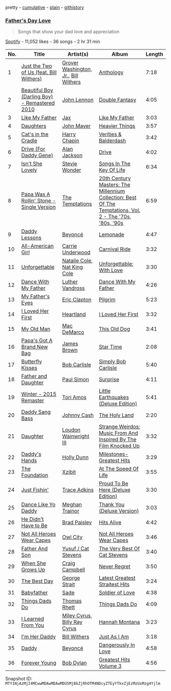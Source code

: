 pretty - [cumulative](/playlists/cumulative/37i9dQZF1DWXakVTmpoTAP.md) - [plain](/playlists/plain/37i9dQZF1DWXakVTmpoTAP) - [githistory](https://github.githistory.xyz/mackorone/spotify-playlist-archive/blob/main/playlists/plain/37i9dQZF1DWXakVTmpoTAP)

### [Father's Day Love](https://open.spotify.com/playlist/37i9dQZF1DWXakVTmpoTAP)

> Songs that show your dad love and appreciation

[Spotify](https://open.spotify.com/user/spotify) - 11,052 likes - 36 songs - 2 hr 31 min

| No. | Title | Artist(s) | Album | Length |
|---|---|---|---|---|
| 1 | [Just the Two of Us \(feat\. Bill Withers\)](https://open.spotify.com/track/1ko2lVN0vKGUl9zrU0qSlT) | [Grover Washington, Jr.](https://open.spotify.com/artist/05YVYeV4HxYp5rrWalvuE1), [Bill Withers](https://open.spotify.com/artist/1ThoqLcyIYvZn7iWbj8fsj) | [Anthology](https://open.spotify.com/album/1lKYaRbV0AayVPss9i4oOp) | 7:18 |
| 2 | [Beautiful Boy \(Darling Boy\) \- Remastered 2010](https://open.spotify.com/track/5URfZHMlUWTWxPvvSBWcPk) | [John Lennon](https://open.spotify.com/artist/4x1nvY2FN8jxqAFA0DA02H) | [Double Fantasy](https://open.spotify.com/album/1NWA2fPLUAW5df7UGI5thp) | 4:05 |
| 3 | [Like My Father](https://open.spotify.com/track/5YVmHTAsdWnoanWXB7AwZX) | [Jax](https://open.spotify.com/artist/7DQYAz99eM3Y5PkP9WtUew) | [Like My Father](https://open.spotify.com/album/0EKm3aZ46GWhE31rdKY5oj) | 3:03 |
| 4 | [Daughters](https://open.spotify.com/track/5FPnjikbwlDMULCCCa6ZCJ) | [John Mayer](https://open.spotify.com/artist/0hEurMDQu99nJRq8pTxO14) | [Heavier Things](https://open.spotify.com/album/6WivmTXugLZLmAWnZhlz7g) | 3:57 |
| 5 | [Cat's in the Cradle](https://open.spotify.com/track/2obblQ6tcePeOEVJV6nEGD) | [Harry Chapin](https://open.spotify.com/artist/42q4Ivs7tAiCZ5C7eG5q4c) | [Verities & Balderdash](https://open.spotify.com/album/3nta4nhqWoWjc6LmHIB0kT) | 3:42 |
| 6 | [Drive \(For Daddy Gene\)](https://open.spotify.com/track/1FV374EPG5CrjdIbIMLkcv) | [Alan Jackson](https://open.spotify.com/artist/4mxWe1mtYIYfP040G38yvS) | [Drive](https://open.spotify.com/album/2QBJCHNMYQC1cyhSXW0ygV) | 4:02 |
| 7 | [Isn't She Lovely](https://open.spotify.com/track/6RANU8AS5ICU5PEHh8BYtH) | [Stevie Wonder](https://open.spotify.com/artist/7guDJrEfX3qb6FEbdPA5qi) | [Songs In The Key Of Life](https://open.spotify.com/album/6YUCc2RiXcEKS9ibuZxjt0) | 6:34 |
| 8 | [Papa Was A Rollin' Stone \- Single Version](https://open.spotify.com/track/7MiLmLbwNoyf47xQ4TCVYp) | [The Temptations](https://open.spotify.com/artist/3RwQ26hR2tJtA8F9p2n7jG) | [20th Century Masters: The Millennium Collection: Best Of The Temptations, Vol\. 2 \- The '70s, '80s, '90s](https://open.spotify.com/album/2kzUxFepw1uLjbgqV537eP) | 6:59 |
| 9 | [Daddy Lessons](https://open.spotify.com/track/71OvX5NNLrmz7rpq1ANTQn) | [Beyoncé](https://open.spotify.com/artist/6vWDO969PvNqNYHIOW5v0m) | [Lemonade](https://open.spotify.com/album/7dK54iZuOxXFarGhXwEXfF) | 4:47 |
| 10 | [All\-American Girl](https://open.spotify.com/track/2dRPQFwPqAmc42mDRnsDQu) | [Carrie Underwood](https://open.spotify.com/artist/4xFUf1FHVy696Q1JQZMTRj) | [Carnival Ride](https://open.spotify.com/album/5HwzpaqYOZABPnmvl5JYFX) | 3:32 |
| 11 | [Unforgettable](https://open.spotify.com/track/2MVQbDuhVs2muWFURtIdNb) | [Natalie Cole](https://open.spotify.com/artist/5tTsrGPwQRWUsHR2Xf7Ke9), [Nat King Cole](https://open.spotify.com/artist/7v4imS0moSyGdXyLgVTIV7) | [Unforgettable: With Love](https://open.spotify.com/album/4ilUfGGQXin7hr1srDDXF0) | 3:30 |
| 12 | [Dance With My Father](https://open.spotify.com/track/7snmvZMLdGGk3l9PcvoYSM) | [Luther Vandross](https://open.spotify.com/artist/19y5MFBH7gohEdGwKM7QsP) | [Dance With My Father](https://open.spotify.com/album/43Ci8cugIRwfmkXEyEgfVM) | 4:26 |
| 13 | [My Father's Eyes](https://open.spotify.com/track/2GGskYwS4j8LDMSDUJ8vrl) | [Eric Clapton](https://open.spotify.com/artist/6PAt558ZEZl0DmdXlnjMgD) | [Pilgrim](https://open.spotify.com/album/4zWJPA1aq4IBdLk1QbWD63) | 5:23 |
| 14 | [I Loved Her First](https://open.spotify.com/track/0vZvEE9c2bmA6H8hVKxXEZ) | [Heartland](https://open.spotify.com/artist/6B10yUcmUVw4RPKe6j58E9) | [I Loved Her First](https://open.spotify.com/album/2TkVvC9ETHw7y6KlpdHr8f) | 3:32 |
| 15 | [My Old Man](https://open.spotify.com/track/4ewRM5SP4YhmlfKhi5uSjS) | [Mac DeMarco](https://open.spotify.com/artist/3Sz7ZnJQBIHsXLUSo0OQtM) | [This Old Dog](https://open.spotify.com/album/4NNq2vwTapv4fSJcrZbPH7) | 3:41 |
| 16 | [Papa's Got A Brand New Bag](https://open.spotify.com/track/00pGV4EInVd77cnOIwPTCv) | [James Brown](https://open.spotify.com/artist/7GaxyUddsPok8BuhxN6OUW) | [Star Time](https://open.spotify.com/album/2yuTyv0L51qvYuI5RIktlA) | 2:08 |
| 17 | [Butterfly Kisses](https://open.spotify.com/track/1mwCSKK0YRDsgnj2VwyZSU) | [Bob Carlisle](https://open.spotify.com/artist/4PJHDzdFoQcklrWU18QdsU) | [Simply Bob Carlisle](https://open.spotify.com/album/164ZlumFzgmF1ahd7gzyDn) | 5:40 |
| 18 | [Father and Daughter](https://open.spotify.com/track/4aU1zq0W9Ftg1UAQSj4aHN) | [Paul Simon](https://open.spotify.com/artist/2CvCyf1gEVhI0mX6aFXmVI) | [Surprise](https://open.spotify.com/album/3BgJSYve7Hvp80NZ6JWTmK) | 4:11 |
| 19 | [Winter \- 2015 Remaster](https://open.spotify.com/track/11dfOCV0oBxzZ9fi2PZhvS) | [Tori Amos](https://open.spotify.com/artist/1KsASRNugxU85T0u6zSg32) | [Little Earthquakes \(Deluxe Edition\)](https://open.spotify.com/album/5bxqwBKvCyB67zOEVCrFZE) | 5:41 |
| 20 | [Daddy Sang Bass](https://open.spotify.com/track/6cyQhHuw8lEXgHGJlXUiR9) | [Johnny Cash](https://open.spotify.com/artist/6kACVPfCOnqzgfEF5ryl0x) | [The Holy Land](https://open.spotify.com/album/2nydwfDSmSmJaFTNsWK1kG) | 2:20 |
| 21 | [Daughter](https://open.spotify.com/track/3p58uPQ08nLtr8IwVGdYKg) | [Loudon Wainwright III](https://open.spotify.com/artist/3loACRmkzdtOMNJEaB6j8L) | [Strange Weirdos: Music From And Inspired By The Film Knocked Up](https://open.spotify.com/album/6L1QV8S8MbJxRdm3UqQyz9) | 3:32 |
| 22 | [Daddy's Hands](https://open.spotify.com/track/2VPnnOGXmejtKqxGY4jg66) | [Holly Dunn](https://open.spotify.com/artist/5RkW6o1M8sDx2FzeAEoNbH) | [Milestones\- Greatest Hits](https://open.spotify.com/album/1rMIWKHHf4rEp1li4Z8UZP) | 3:29 |
| 23 | [The Foundation](https://open.spotify.com/track/5aRgtLBY5fYQ0RwTDvEYX1) | [Xzibit](https://open.spotify.com/artist/4tujQJicOnuZRLiBFdp3Ou) | [At The Speed Of Life](https://open.spotify.com/album/2LmMWr541k3mm7ZFTngOGG) | 3:55 |
| 24 | [Just Fishin'](https://open.spotify.com/track/1ZxNwqYsJA41CKf2YEhmIK) | [Trace Adkins](https://open.spotify.com/artist/79FMDwzZQxHgSkIYBl3ODU) | [Proud To Be Here \(Deluxe Edition\)](https://open.spotify.com/album/0FXZIMW55PBOpCGPS5mW8R) | 3:30 |
| 25 | [Dance Like Yo Daddy](https://open.spotify.com/track/6nIMEvZUmWXKp008VsZKDL) | [Meghan Trainor](https://open.spotify.com/artist/6JL8zeS1NmiOftqZTRgdTz) | [Thank You \(Deluxe Version\)](https://open.spotify.com/album/08eweM0IZoZPCCxODbrMoL) | 3:03 |
| 26 | [He Didn't Have to Be](https://open.spotify.com/track/1LONTBZZRxDVx4wEvdcCLd) | [Brad Paisley](https://open.spotify.com/artist/13YmWQJFwgZrd4bf5IjMY4) | [Hits Alive](https://open.spotify.com/album/10XgYRGRtKApBh2P1K9yHS) | 4:42 |
| 27 | [Not All Heroes Wear Capes](https://open.spotify.com/track/0b0a4nsj1ukHm5VPzCcCIM) | [Owl City](https://open.spotify.com/artist/07QEuhtrNmmZ0zEcqE9SF6) | [Not All Heroes Wear Capes](https://open.spotify.com/album/4r0pE9K65165ei9BT5Jn7Q) | 3:46 |
| 28 | [Father And Son](https://open.spotify.com/track/2nU1cyrG92p8h99g3Gykwz) | [Yusuf / Cat Stevens](https://open.spotify.com/artist/08F3Y3SctIlsOEmKd6dnH8) | [The Very Best Of Cat Stevens](https://open.spotify.com/album/3ds29BDzL13tt6Xy9tuFal) | 3:40 |
| 29 | [When She Grows Up](https://open.spotify.com/track/44Fg7XesYHN9RIpg6oggLk) | [Craig Campbell](https://open.spotify.com/artist/7tkwiWhGKSuQV8LwPWceWN) | [Never Regret](https://open.spotify.com/album/0iRTiQTZCcXvL4kd1lfk7X) | 3:50 |
| 30 | [The Best Day](https://open.spotify.com/track/5ApdBBa3MtTzpF0MbpB2NG) | [George Strait](https://open.spotify.com/artist/5vngPClqofybhPERIqQMYd) | [Latest Greatest Straitest Hits](https://open.spotify.com/album/0FGwWbG9BkfohN3fi2Z7x7) | 3:24 |
| 31 | [Babyfather](https://open.spotify.com/track/10kh9WpO4XlJWhJKfW4I7t) | [Sade](https://open.spotify.com/artist/47zz7sob9NUcODy0BTDvKx) | [Soldier of Love](https://open.spotify.com/album/3QzXOFN7Wh4WgilnraBYAU) | 4:38 |
| 32 | [Things Dads Do](https://open.spotify.com/track/14bD7Sx9HkF5g9DgcS6TmQ) | [Thomas Rhett](https://open.spotify.com/artist/6x2LnllRG5uGarZMsD4iO8) | [Things Dads Do](https://open.spotify.com/album/3xBZp5yZ3yxb2EpsRQz7MX) | 4:09 |
| 33 | [I Learned From You](https://open.spotify.com/track/3qhIhyu9Sl8lyF43vNt9Dv) | [Miley Cyrus](https://open.spotify.com/artist/5YGY8feqx7naU7z4HrwZM6), [Billy Ray Cyrus](https://open.spotify.com/artist/60rpJ9SgigSd16DOAG7GSa) | [Hannah Montana](https://open.spotify.com/album/0TyDqWrWHzuyFjjnKqDClu) | 3:23 |
| 34 | [I'm Her Daddy](https://open.spotify.com/track/4Z5C9LDf5S5pWFAoPWN4ej) | [Bill Withers](https://open.spotify.com/artist/1ThoqLcyIYvZn7iWbj8fsj) | [Just As I Am](https://open.spotify.com/album/6N8uPmDqbgXD3ztkCCfxoo) | 3:18 |
| 35 | [Daddy](https://open.spotify.com/track/5pv5vddJx34hzRT9wI0wK2) | [Beyoncé](https://open.spotify.com/artist/6vWDO969PvNqNYHIOW5v0m) | [Dangerously In Love](https://open.spotify.com/album/6oxVabMIqCMJRYN1GqR3Vf) | 4:58 |
| 36 | [Forever Young](https://open.spotify.com/track/1qli6fjEVdmMgssWy55eiZ) | [Bob Dylan](https://open.spotify.com/artist/74ASZWbe4lXaubB36ztrGX) | [Greatest Hits Volume 3](https://open.spotify.com/album/3R4p0qCYhtK1YdPtvlDD7T) | 4:56 |

Snapshot ID: `MTY1NjAzMjI4MCwwMDAwMDAwMDU5MjBkZjRhOTM4NDcyZTEyYTkxZjEzMzUxMzg4Yjlm`
